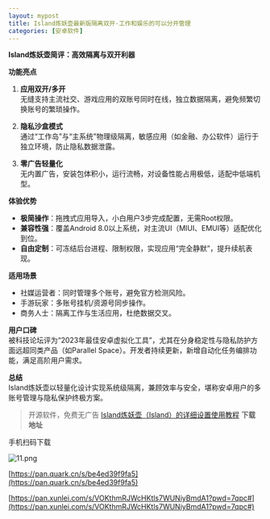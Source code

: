 ```yaml
---
layout: mypost
title: Island炼妖壶最新版隔离双开-工作和娱乐的可以分开管理
categories: [安卓软件]
---
```


**Island炼妖壶简评：高效隔离与双开利器**

**功能亮点**  
1. **应用双开/多开**  
   无缝支持主流社交、游戏应用的双账号同时在线，独立数据隔离，避免频繁切换账号的繁琐操作。

2. **隐私沙盒模式**  
   通过“工作岛”与“主系统”物理级隔离，敏感应用（如金融、办公软件）运行于独立环境，防止隐私数据泄露。

3. **零广告轻量化**  
   无内置广告，安装包体积小，运行流畅，对设备性能占用极低，适配中低端机型。

**体验优势**  
- **极简操作**：拖拽式应用导入，小白用户3步完成配置，无需Root权限。  
- **兼容性强**：覆盖Android 8.0以上系统，对主流UI（MIUI、EMUI等）适配优化到位。  
- **自由定制**：可冻结后台进程、限制权限，实现应用“完全静默”，提升续航表现。

**适用场景**  
- 社媒运营者：同时管理多个账号，避免官方检测风险。  
- 手游玩家：多账号挂机/资源号同步操作。  
- 商务人士：隔离工作与生活应用，杜绝数据交叉。

**用户口碑**  
被科技论坛评为“2023年最佳安卓虚拟化工具”，尤其在分身稳定性与隐私防护方面远超同类产品（如Parallel Space）。开发者持续更新，新增自动化任务编排功能，满足高阶用户需求。

**总结**  
Island炼妖壶以轻量化设计实现系统级隔离，兼顾效率与安全，堪称安卓用户的多账号管理与隐私保护终极方案。
> 开源软件，免费无广告
[Island炼妖壶（Island）的详细设置使用教程](https://jikcc.github.io/posts/2025/03/09/Island%E7%82%BC%E5%A6%96%E5%A3%B6-Island-%E7%9A%84%E8%AF%A6%E7%BB%86%E8%AE%BE%E7%BD%AE%E4%BD%BF%E7%94%A8%E6%95%99%E7%A8%8B.html)
**下载地址** 

手机扫码下载

![ _11_.png](https://s2.loli.net/2025/03/09/f9kKzAPBx2vsmFD.png)

[https://pan.quark.cn/s/be4ed39f9fa5](https://pan.quark.cn/s/be4ed39f9fa5)

[https://pan.xunlei.com/s/VOKthmRJWcHKtls7WUNiyBmdA1?pwd=7qpc#](https://pan.xunlei.com/s/VOKthmRJWcHKtls7WUNiyBmdA1?pwd=7qpc#)
